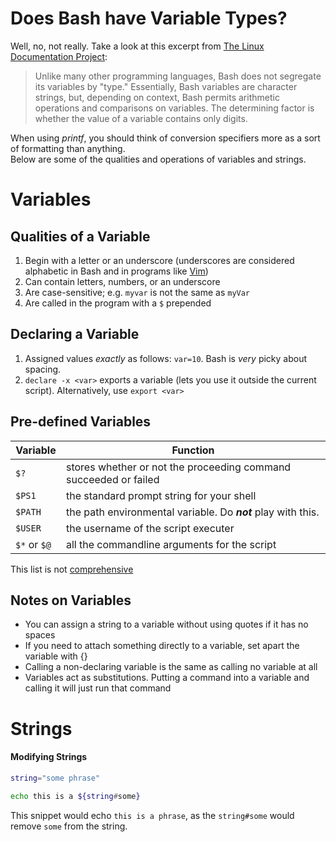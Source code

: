 # Does Bash have Variable Types?
Well, no, not really. Take a look at this excerpt from [The Linux Documentation Project](https://tldp.org/LDP/abs/html/untyped.html): <br />
> Unlike many other programming languages, Bash does not segregate its variables by "type." 
Essentially, Bash variables are character strings, but, depending on context, Bash permits arithmetic operations and comparisons on variables. 
The determining factor is whether the value of a variable contains only digits.

When using _printf_, you should think of conversion specifiers more as a sort of formatting than anything. <br />
Below are some of the qualities and operations of variables and strings.

# Variables
## Qualities of a Variable
1. Begin with a letter or an underscore (underscores are considered alphabetic in Bash and in programs like [Vim](https://www.vim.org/))  
2. Can contain letters, numbers, or an underscore
3. Are case-sensitive; e.g. `myvar` is not the same as `myVar`
4. Are called in the program with a `$` prepended

## Declaring a Variable
1. Assigned values _exactly_ as follows: `var=10`. Bash is _very_ picky about spacing.
2. `declare -x <var>` exports a variable (lets you use it outside the current script). Alternatively, use `export <var>`

## Pre-defined Variables
| Variable | Function |
| -------- | -------- |
| `$?` | stores whether or not the proceeding command succeeded or failed |
| `$PS1` | the standard prompt string for your shell |
| `$PATH` | the path environmental variable. Do _**not**_ play with this. |
| `$USER` | the username of the script executer |
| `$*` or `$@ `| all the commandline arguments for the script |

This list is not [comprehensive](https://sodocumentation.net/bash/topic/4797/internal-variables)

## Notes on Variables
- You can assign a string to a variable without using quotes if it has no spaces
- If you need to attach something directly to a variable, set apart the variable with {}
- Calling a non-declaring variable is the same as calling no variable at all
- Variables act as substitutions. Putting a command into a variable and calling it will just run that command

# Strings

#### Modifying Strings
```bash
string="some phrase"

echo this is a ${string#some}
```
This snippet would echo `this is a phrase`, as the `string#some` would remove `some` from the string.
